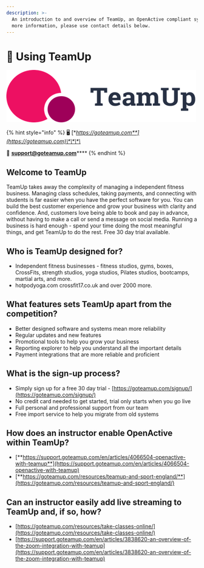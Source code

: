 ```yaml
---
description: >-
  An introduction to and overview of TeamUp, an OpenActive compliant system. For
  more information, please use contact details below.
---
```


# 💫 Using TeamUp

![](../../.gitbook/assets/logo_with_wordmark%20%282%29.png)

{% hint style="info" %}
🖥 [**https://goteamup.com**](https://goteamup.com)\*\*\*\*

**📨** [**support@goteamup.com**](mailto:support@goteamup.com)\*\*\*\*
{% endhint %}

## Welcome to TeamUp

TeamUp takes away the complexity of managing a independent fitness business. Managing class schedules, taking payments, and connecting with students is far easier when you have the perfect software for you. You can build the best customer experience and grow your business with clarity and confidence. And, customers love being able to book and pay in advance, without having to make a call or send a message on social media. Running a business is hard enough - spend your time doing the most meaningful things, and get TeamUp to do the rest. Free 30 day trial available.

## Who is TeamUp designed for?

* Independent fitness businesses - fitness studios, gyms, boxes, CrossFits, strength studios, yoga studios, Pilates studios, bootcamps, martial arts, and more.
* hotpodyoga.com crossfit17.co.uk and over 2000 more.

## What features sets TeamUp apart from the competition?

* Better designed software and systems mean more reliability
* Regular updates and new features
* Promotional tools to help you grow your business
* Reporting explorer to help you understand all the important details
* Payment integrations that are more reliable and proficient

## What is the sign-up process?

* Simply sign up for a free 30 day trial - [https://goteamup.com/signup/](https://goteamup.com/signup/)
* No credit card needed to get started, trial only starts when you go live
* Full personal and professional support from our team
* Free import service to help you migrate from old systems

## How does an instructor enable OpenActive within TeamUp?

* [**https://support.goteamup.com/en/articles/4066504-openactive-with-teamup**](https://support.goteamup.com/en/articles/4066504-openactive-with-teamup)
* [**https://goteamup.com/resources/teamup-and-sport-england/**](https://goteamup.com/resources/teamup-and-sport-england/)

## Can an instructor easily add live streaming to TeamUp and, if so, how?

* [https://goteamup.com/resources/take-classes-online/](https://goteamup.com/resources/take-classes-online/) 
* [https://support.goteamup.com/en/articles/3838620-an-overview-of-the-zoom-integration-with-teamup](https://support.goteamup.com/en/articles/3838620-an-overview-of-the-zoom-integration-with-teamup)


